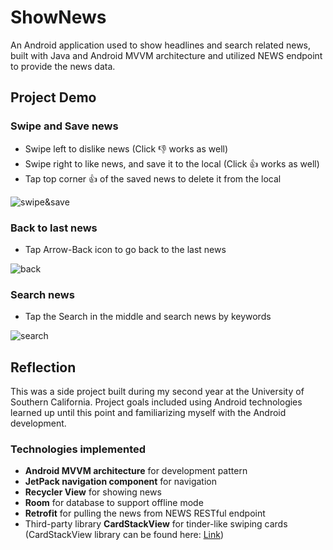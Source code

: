 # ShowNews
An Android application used to show headlines and search related news, built with Java and Android MVVM architecture and utilized NEWS endpoint to provide the news data.  

## Project Demo
### Swipe and Save news
* Swipe left to dislike news (Click 👎 works as well)
* Swipe right to like news, and save it to the local (Click 👍 works as well)
* Tap top corner 👍 of the saved news to delete it from the local  

![swipe&save](https://user-images.githubusercontent.com/74288362/178090875-7edd9c2a-e9b9-436b-bb8e-c2d4162b2494.gif)   
### Back to last news
* Tap Arrow-Back icon to go back to the last news

![back](https://user-images.githubusercontent.com/74288362/178090873-5d136684-4070-41d8-b298-3b5b757f44bc.gif)   
### Search news
* Tap the Search in the middle and search news by keywords

![search](https://user-images.githubusercontent.com/74288362/178090877-80f009d6-9ecd-4318-9eac-c62982a5ff87.gif)   

## Reflection 
This was a side project built during my second year at the University of Southern California. Project goals included using Android technologies learned up until this point and familiarizing myself with the Android development.  
   
### Technologies implemented

* **Android MVVM architecture** for development pattern
* **JetPack navigation component** for navigation
* **Recycler View** for showing news
* **Room** for database to support offline mode
* **Retrofit** for pulling the news from NEWS RESTful endpoint
* Third-party library **CardStackView** for tinder-like swiping cards (CardStackView library can be found here: [Link](https://github.com/yuyakaido/CardStackView))
